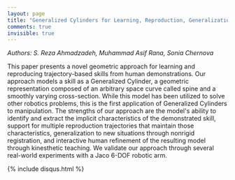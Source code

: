 ```yaml
---
layout: page
title: "Generalized Cylinders for Learning, Reproduction, Generalization, and Refinement of Robot Skills"
comments: true
invisible: true
---
```


<p class="text-left"><i>Authors: S. Reza Ahmadzadeh, Muhammad Asif Rana, Sonia Chernova</i></p>

This paper presents a novel geometric approach for learning and reproducing trajectory-based skills from human demonstrations. Our approach models a skill as a Generalized Cylinder, a geometric representation composed of an arbitrary space curve called spine and a smoothly varying cross-section.  While this model has been utilized to solve other robotics problems, this is the first application of Generalized Cylinders to manipulation.  The strengths of our approach are the model's ability to identify and extract the implicit characteristics of the demonstrated skill, support for multiple reproduction trajectories that maintain those characteristics, generalization to new situations through nonrigid registration, and interactive human refinement of the resulting model through kinesthetic teaching.  We validate our approach through several real-world experiments with a Jaco 6-DOF robotic arm.

{% include disqus.html %}
